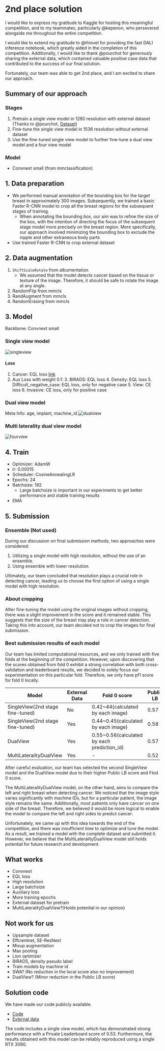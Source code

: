 # 2nd place solution

I would like to express my gratitude to Kaggle for hosting this meaningful
competition, and to my teammates, particularly @kepenon, who persevered
alongside me throughout the entire competition.

I would like to extend my gratitude to @thiovel for providing the fast DALI
inference
notebook, which greatly aided in the completion of this competition.
Additionally, I
would like to thank @pourchot for generously sharing the external data, which
contained valuable positive case data that contributed to the success of our
final solution.

Fortunately, our team was able to get 2nd place, and I am excited to share our
approach.

## Summary of our approach

### Stages

1. Pretrain a single view model in 1280 resolution with external dataset (Thanks
   to
   @pourchot, [Dataset](https://www.kaggle.com/competitions/rsna-breast-cancer-detection/discussion/377790))
2. Fine-tune the single view model in 1536 resolution without external dataset
3. Use the fine-tuned single view model to further fine-tune a dual view model
   and a four view model

### Model

* Convnext small (from mmclassification)

## 1. Data preparation

* We performed manual annotation of the bounding box for the target breast in
  approximately 300 images. Subsequently, we trained a basic Faster R-CNN model
  to crop all the breast regions for the subsequent stages of training.
    * When annotating the bounding box, our aim was to refine the size of the
      box, with the intention of directing the focus of the subsequent stage
      model more precisely on the breast region. More specifically, our approach
      involved minimizing the bounding box to exclude the nipple and other
      extraneous body parts
* Use trained Faster R-CNN to crop external dataset

## 2. Data augmentation

1. `ShiftScaleRotate` from albumentation
    * We assumed that the model detects cancer based on the tissue or texture of
      the image. Therefore, it should be safe to rotate the image at any angle.
2. RandomFlip from mmcls
3. RandAugment from mmcls
4. RandomErasing from mmcls

## 3. Model

Backbone: Convnext small

### Single view model

![singleview](resources/single_view.png)

#### Loss

1. Cancer: EQL loss [link](https://github.com/Ezra-Yu/ACCV2022_FGIA_1st)
2. Aux Loss with weight 0.1:
    3. BIRADS: EQL loss
    4. Density: EQL loss
    5. Difficult_negative_case: EQL loss, only for negative case
    5. View: CE loss
    6. Invasive: CE loss, only for positive case

### Dual view model

Meta Info: age, implant, machine_id
![dualview](resources/dual_view.png)

### Multi laterality dual view model

![fourview](resources/multi_laterality_dual_view.png)

## 4. Train

* Optimizer: AdamW
* lr: 0.00015
* Scheduler: CosineAnnealingLR
* Epochs: 24
* Batchsize: 192
    * Large batchsize is important in our experiments to get better performance
      and stable training results
* EMA

## 5. Submission

### Ensemble (Not used)

During our discussion on final submission methods, two approaches were
considered:

1. Utilizing a single model with high resolution, without the use of an
   ensemble.
2. Using ensemble with lower resolution.

Ultimately, our team concluded that resolution plays a crucial role in detecting
cancer, leading us to choose the first option of using a single model with high
resolution.

### About cropping

After fine-tuning the model using the original images without cropping, there
was a slight improvement in the score and it remained stable. This suggests that
the size of the breast may play a role in cancer detection. Taking this into
account, our team decided not to crop the images for final submission.

### Best submission results of each model

Our team has limited computational resources, and we only trained with five
folds at the beginning of the competition. However, upon discovering that the
scores obtained from fold 0 exhibit a strong correlation with both
cross-validation and leaderboard results, we decided to solely focus our
experimentation on this particular fold. Therefore, we only have pf1 score for
fold 0 locally.

| Model                            | External Data | Fold 0 score                                | Public LB | Private LB |
|----------------------------------|---------------|---------------------------------------------|-----------|------------|
| SingleView(2nd stage fine-tuned) | No            | 0.42~44(calculated by each image)           | 0.57      | 0.51       |
| SingleView(2nd stage fine-tuned) | Yes           | 0.44~0.45(calculated by each image)         | 0.58      | 0.53       |
| DualView                         | Yes           | 0.55~0.56(calculated by each prediction_id) | 0.57      | 0.52       |
| MultiLateralityDualView          | Yes           | -                                           | 0.52      | 0.53       |

After careful evaluation, our team has selected the second SingleView model and
the DualView model due to their higher Public LB score and Flod 0 score.

The MultiLateralityDualView model, on the other hand, aims to compare the left
and right breast when detecting cancer. We noticed that the image style varies
significantly with machine IDs, but for a particular patient, the image style
remains the same. Additionally, most patients only have cancer on one side of
the breast. Therefore, we believed it would be more logical to enable the model
to compare the left and right sides to predict cancer.

Unfortunately, we came up with this idea towards the end of the competition, and
there was insufficient time to optimize and tune the model. As a result, we
trained a model with the complete dataset and submitted it. However, we believe
that the MultiLateralityDualView model still holds potential for future research
and development.

## What works

* Convnext
* EQL loss
* High resolution
* Large batchsize
* Auxiliary loss
* More training epochs
* External dataset for pretrain
* MultiLateralityDualView?(Holds potential in our opinion)

## Not work for us

* Upsample dataset
* Effcientnet, SE-ResNext
* Mixup augmentation
* Max pooling
* Lion optimizer
* BIRADS, density pseudo label
* Train models by machine id
* SWA? (No reduction in the local score also no improvement)
* DualView? (Minor reduction in the Public LB score)

## Solution code

We have made our code publicly available.

* [Code](https://github.com/ShuzhiLiu/RSNABreast2ndPlace)
* [External data](https://www.kaggle.com/competitions/rsna-breast-cancer-detection/discussion/377790)

The code includes a single view model, which has demonstrated strong performance
with a Private
Leaderboard score of 0.53. Furthermore, the results obtained with this model can
be reliably reproduced using a single RTX 3090.